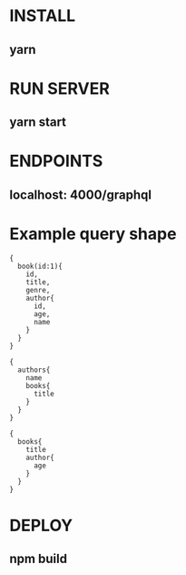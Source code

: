 # INSTALL 
## yarn 

# RUN SERVER 
## yarn start 
# ENDPOINTS 
## localhost: 4000/graphql 

# Example query shape
```
{
  book(id:1){
    id,
    title,
    genre,
    author{
      id,
      age,
      name
    }
  }
}
```

```
{
  authors{
    name
    books{
      title
    }
  }
}
```

```
{
  books{
    title
    author{
      age
    }
  }
}
```

# DEPLOY 
## npm build
